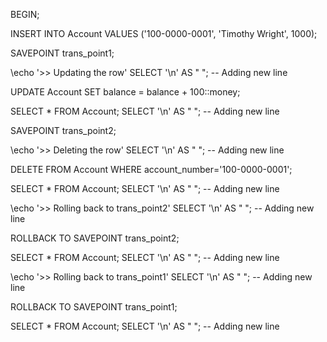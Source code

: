 BEGIN; 

INSERT INTO Account
VALUES ('100-0000-0001', 'Timothy Wright', 1000);

SAVEPOINT trans_point1;

\echo '>> Updating the row'
SELECT '\n' AS " "; -- Adding new line

UPDATE Account SET balance = balance + 100::money;

SELECT * FROM Account;
SELECT '\n' AS " "; -- Adding new line

SAVEPOINT trans_point2;

\echo '>> Deleting the row'
SELECT '\n' AS " "; -- Adding new line

DELETE FROM Account WHERE account_number='100-0000-0001'; 

SELECT * FROM Account;
SELECT '\n' AS " "; -- Adding new line

\echo '>> Rolling back to trans_point2'
SELECT '\n' AS " "; -- Adding new line

ROLLBACK TO SAVEPOINT trans_point2;

SELECT * FROM Account;
SELECT '\n' AS " "; -- Adding new line

\echo '>> Rolling back to trans_point1'
SELECT '\n' AS " "; -- Adding new line

ROLLBACK TO SAVEPOINT trans_point1;

SELECT * FROM Account;
SELECT '\n' AS " "; -- Adding new line